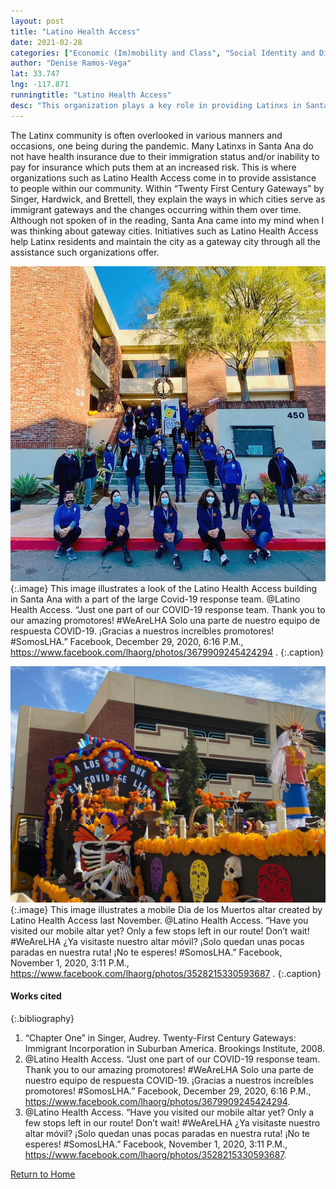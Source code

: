 ```yaml
---
layout: post
title: "Latino Health Access"
date: 2021-02-28
categories: ["Economic (Im)mobility and Class", "Social Identity and Diversity", "Activism and Justice"]
author: "Denise Ramos-Vega"
lat: 33.747
lng: -117.871
runningtitle: "Latino Health Access"
desc: "This organization plays a key role in providing Latinxs in Santa Ana with accessible medical support."
---
```

The Latinx community is often overlooked in various manners and occasions, one being during the pandemic. Many Latinxs in Santa Ana do not have health insurance due to their immigration status and/or inability to pay for insurance which puts them at an increased risk. This is where organizations such as Latino Health Access come in to provide assistance to people within our community. Within “Twenty First Century Gateways” by Singer, Hardwick, and Brettell, they explain the ways in which cities serve as immigrant gateways and the changes occurring within them over time. Although not spoken of in the reading, Santa Ana came into my mind when I was thinking about gateway cities. Initiatives such as Latino Health Access help Latinx residents and maintain the city as a gateway city through all the assistance such organizations offer. 

![COVID-19 Response Team](images/LatinoHealthAccess_Pin5_Image1.jpg)
   {:.image} 
This image illustrates a look of the Latino Health Access building in Santa Ana with a part of the large Covid-19 response team.
@Latino Health Access. “Just one part of our COVID-19 response team. Thank you to our amazing promotores! #WeAreLHA Solo una parte de nuestro equipo de respuesta COVID-19. ¡Gracias a nuestros increíbles promotores! #SomosLHA.” Facebook, December 29, 2020, 6:16 P.M., https://www.facebook.com/lhaorg/photos/3679909245424294 .
   {:.caption} 

![Dia de los Muertos](images/LatinoHealthAccess_Pin5_Image2.jpg)
   {:.image} 
This image illustrates a mobile Dia de los Muertos altar created by Latino Health Access last November.
@Latino Health Access. “Have you visited our mobile altar yet? Only a few stops left in our route! Don’t wait! #WeAreLHA ¿Ya visitaste nuestro altar móvil? ¡Solo quedan unas pocas paradas en nuestra ruta! ¡No te esperes! #SomosLHA.” Facebook, November 1, 2020, 3:11 P.M., https://www.facebook.com/lhaorg/photos/3528215330593687 .
   {:.caption} 

#### Works cited

{:.bibliography}
1. “Chapter One” in Singer, Audrey. Twenty-First Century Gateways: Immigrant Incorporation in Suburban America. Brookings Institute, 2008. 
2. @Latino Health Access. “Just one part of our COVID-19 response team. Thank you to our amazing promotores! #WeAreLHA Solo una parte de nuestro equipo de respuesta COVID-19. ¡Gracias a nuestros increíbles promotores! #SomosLHA.” Facebook, December 29, 2020, 6:16 P.M., https://www.facebook.com/lhaorg/photos/3679909245424294.
3. @Latino Health Access. “Have you visited our mobile altar yet? Only a few stops left in our route! Don’t wait! #WeAreLHA ¿Ya visitaste nuestro altar móvil? ¡Solo quedan unas pocas paradas en nuestra ruta! ¡No te esperes! #SomosLHA.” Facebook, November 1, 2020, 3:11 P.M., https://www.facebook.com/lhaorg/photos/3528215330593687.

[Return to Home](https://uclachicanxstudies.github.io/BarrioSuburbanisms/)
